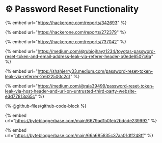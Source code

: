 # ⚙️ Password Reset Functionality

{% embed url="https://hackerone.com/reports/342693" %}

{% embed url="https://hackerone.com/reports/272379" %}

{% embed url="https://hackerone.com/reports/737042" %}

{% embed url="https://medium.com/@rubiojhayz1234/toyotas-password-reset-token-and-email-address-leak-via-referer-header-b0ede6507c6a" %}

{% embed url="https://shahjerry33.medium.com/password-reset-token-leak-via-referrer-2e622500c2c1" %}

{% embed url="https://medium.com/@raia39499/password-reset-token-leak-via-host-header-and-url-on-untrusted-third-party-website-e3d77813c65c" %}

{% @github-files/github-code-block %}

{% embed url="https://bytebloggerbase.com/main/6679ad1b0feb2bdcde239992" %}

{% embed url="https://bytebloggerbase.com/main/66a685835c37aa01dff248ff" %}
